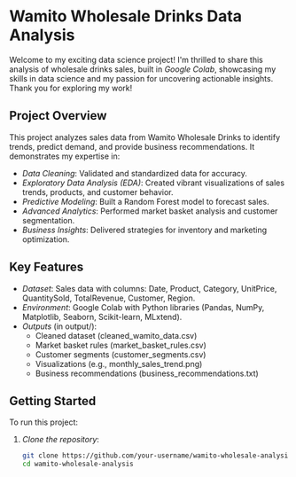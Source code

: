 # Wamito Wholesale Drinks Data Analysis

Welcome to my exciting data science project! I'm thrilled to share this analysis of wholesale drinks sales, built in *Google Colab*, showcasing my skills in data science and my passion for uncovering actionable insights. Thank you for exploring my work!

## Project Overview
This project analyzes sales data from Wamito Wholesale Drinks to identify trends, predict demand, and provide business recommendations. It demonstrates my expertise in:
- *Data Cleaning*: Validated and standardized data for accuracy.
- *Exploratory Data Analysis (EDA)*: Created vibrant visualizations of sales trends, products, and customer behavior.
- *Predictive Modeling*: Built a Random Forest model to forecast sales.
- *Advanced Analytics*: Performed market basket analysis and customer segmentation.
- *Business Insights*: Delivered strategies for inventory and marketing optimization.

## Key Features
- *Dataset*: Sales data with columns: Date, Product, Category, UnitPrice, QuantitySold, TotalRevenue, Customer, Region.
- *Environment*: Google Colab with Python libraries (Pandas, NumPy, Matplotlib, Seaborn, Scikit-learn, MLxtend).
- *Outputs* (in output/):
  - Cleaned dataset (cleaned_wamito_data.csv)
  - Market basket rules (market_basket_rules.csv)
  - Customer segments (customer_segments.csv)
  - Visualizations (e.g., monthly_sales_trend.png)
  - Business recommendations (business_recommendations.txt)

## Getting Started
To run this project:
1. *Clone the repository*:
   ```bash
   git clone https://github.com/your-username/wamito-wholesale-analysis.git
   cd wamito-wholesale-analysis